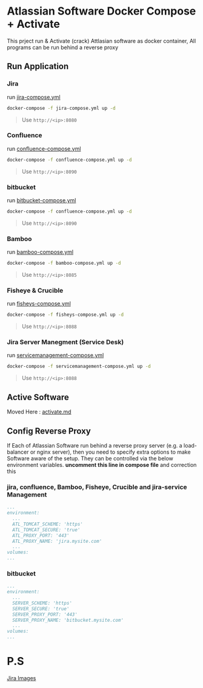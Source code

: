 # Atlassian Software Docker Compose + Activate
This prject run & Activate (crack) Attlasian software as docker container, All programs can be run behind a reverse proxy


## Run Application
### Jira
run [jira-compose.yml](/jira-compose.yml)

```bash
docker-compose -f jira-compose.yml up -d
```
> Use `http://<ip>:8080`

### Confluence

run [confluence-compose.yml](/confluence-compose.yml)

```bash
docker-compose -f confluence-compose.yml up -d
```
> Use `http://<ip>:8090`

### bitbucket

run [bitbucket-compose.yml](/bitbucket-compose.yml)

```bash
docker-compose -f confluence-compose.yml up -d
```
> Use `http://<ip>:8090`

### Bamboo

run [bamboo-compose.yml](/bamboo-compose.yml)

```bash
docker-compose -f bamboo-compose.yml up -d
```
> Use `http://<ip>:8085`

### Fisheye & Crucible

run [fisheys-compose.yml](/fisheys-compose.yml)

```bash
docker-compose -f fisheys-compose.yml up -d
```
> Use `http://<ip>:8088`


### Jira Server Manegment (Service Desk)

run [servicemanagement-compose.yml](/servicemanagement-compose.yml)

```bash
docker-compose -f servicemanagement-compose.yml up -d
```
> Use `http://<ip>:8088`


## Active Software

Moved Here : [activate.md](activate.md)

## Config Reverse Proxy
If Each of Atlassian Software run behind a reverse proxy server (e.g. a load-balancer or nginx server), then you need to specify extra options to make Software aware of the setup. They can be controlled via the below environment variables.
**uncomment this line in compose file** and correction this 

### jira, confluence, Bamboo, Fisheye, Crucible and jira-service Management

```yml
...
environment:      
  ...
  ATL_TOMCAT_SCHEME: 'https'
  ATL_TOMCAT_SECURE: 'true'
  ATL_PROXY_PORT: '443'
  ATL_PROXY_NAME: 'jira.mysite.com'
  ...
volumes:
...
```
### bitbucket
```yml
...
environment:      
  ...
  SERVER_SCHEME: 'https'
  SERVER_SECURE: 'true'
  SERVER_PROXY_PORT: '443'
  SERVER_PROXY_NAME: 'bitbucket.mysite.com'
  ...
volumes:
...
```

# P.S
[Jira Images](https://hub.docker.com/r/atlassian/jira-software)
